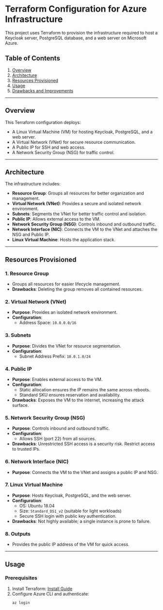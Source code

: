 # Terraform Configuration for Azure Infrastructure

This project uses Terraform to provision the infrastructure required to host a Keycloak server, PostgreSQL database, and a web server on Microsoft Azure.

## Table of Contents
1. [Overview](#overview)
2. [Architecture](#architecture)
3. [Resources Provisioned](#resources-provisioned)
4. [Usage](#usage)
5. [Drawbacks and Improvements](#drawbacks-and-improvements)

---

## Overview

This Terraform configuration deploys:
- A Linux Virtual Machine (VM) for hosting Keycloak, PostgreSQL, and a web server.
- A Virtual Network (VNet) for secure resource communication.
- A Public IP for SSH and web access.
- A Network Security Group (NSG) for traffic control.

---

## Architecture

The infrastructure includes:
- **Resource Group**: Groups all resources for better organization and management.
- **Virtual Network (VNet)**: Provides a secure and isolated network environment.
- **Subnets**: Segments the VNet for better traffic control and isolation.
- **Public IP**: Allows external access to the VM.
- **Network Security Group (NSG)**: Controls inbound and outbound traffic.
- **Network Interface (NIC)**: Connects the VM to the VNet and attaches the NSG and Public IP.
- **Linux Virtual Machine**: Hosts the application stack.

---

## Resources Provisioned

### 1. **Resource Group**
- Groups all resources for easier lifecycle management.
- **Drawbacks**: Deleting the group removes all contained resources.

### 2. **Virtual Network (VNet)**
- **Purpose**: Provides an isolated network environment.
- **Configuration**:
  - Address Space: `10.0.0.0/16`

### 3. **Subnets**
- **Purpose**: Divides the VNet for resource segmentation.
- **Configuration**:
  - Subnet Address Prefix: `10.0.1.0/24`

### 4. **Public IP**
- **Purpose**: Enables external access to the VM.
- **Configuration**:
  - Static allocation ensures the IP remains the same across reboots.
  - Standard SKU ensures reservation and availability.
- **Drawbacks**: Exposes the VM to the internet, increasing the attack surface.

### 5. **Network Security Group (NSG)**
- **Purpose**: Controls inbound and outbound traffic.
- **Configuration**:
  - Allows SSH (port 22) from all sources.
- **Drawbacks**: Unrestricted SSH access is a security risk. Restrict access to trusted IPs.

### 6. **Network Interface (NIC)**
- **Purpose**: Connects the VM to the VNet and assigns a public IP and NSG.

### 7. **Linux Virtual Machine**
- **Purpose**: Hosts Keycloak, PostgreSQL, and the web server.
- **Configuration**:
  - OS: Ubuntu 18.04
  - Size: `Standard_DS1_v2` (suitable for light workloads)
  - Secure SSH login with public key authentication.
- **Drawbacks**: Not highly available; a single instance is prone to failure.

### 8. **Outputs**
- Provides the public IP address of the VM for quick access.

---

## Usage

### Prerequisites
1. Install Terraform: [Install Guide](https://developer.hashicorp.com/terraform/tutorials/aws-get-started/install-cli)
2. Configure Azure CLI and authenticate:
   ```bash
   az login
